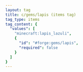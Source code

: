 ```yaml
---
layout: tag
title: c/gems/lapis (items tag)
tag_type: items
tag_content: {
  "values": [
    "minecraft:lapis_lazuli",
    {
      "id": "#forge:gems/lapis",
      "required": false
    }
  ]
}
---
```

